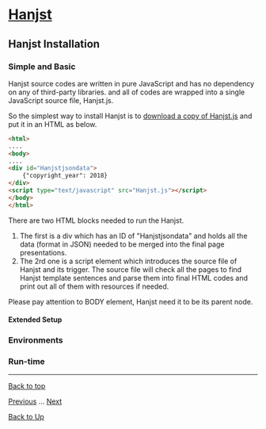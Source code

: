 # [Hanjst](/hanst/index)
## Hanjst Installation
### Simple and Basic

Hanjst source codes are written in pure JavaScript and has no dependency on any of third-party libraries. and all of codes are wrapped into a single JavaScript source file, Hanjst.js.

So the simplest way to install Hanjst is to [download a copy of Hanjst.js](https://github.com/wadelau/Hanjst) and put it in an HTML as below.

```html
<html>
....
<body>
....
<div id="Hanjstjsondata">
	{"copyright_year": 2018}
</div>
<script type="text/javascript" src="Hanjst.js"></script>
</body>
</html>
```
There are two HTML blocks needed to run the Hanjst. 
1. The first is a div which has an ID of "Hanjstjsondata" and holds all the data (format in JSON) needed to be merged into the final page presentations.
2. The 2rd one is a script element which introduces the source file of Hanjst and its trigger. The source file will check all the pages to find Hanjst template sentences and parse them into final HTML codes and print out all of them with resources if needed.

Please pay attention to BODY element, Hanjst need it to be its parent node.

#### Extended Setup

### Environments

### Run-time


----
[Back to top](/hanjst/hanjst-install)

[Previous](./what-is-hanjst) ... [Next](./)

[Back to Up](/hanjst/index)

<!--stackedit_data:
eyJoaXN0b3J5IjpbMTU2MDIyMzU4MywxODI4Mjg4ODk3XX0=
-->